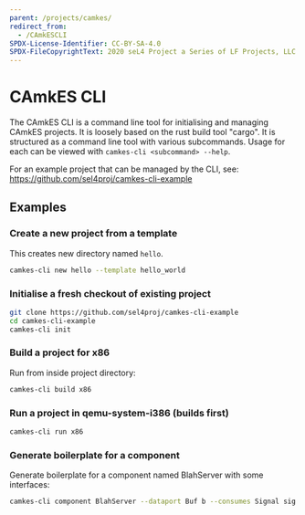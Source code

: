 ```yaml
---
parent: /projects/camkes/
redirect_from:
  - /CAmkESCLI
SPDX-License-Identifier: CC-BY-SA-4.0
SPDX-FileCopyrightText: 2020 seL4 Project a Series of LF Projects, LLC.
---
```


# CAmkES CLI

The CAmkES CLI is a command line tool for initialising and managing CAmkES
projects. It is loosely based on the rust build tool "cargo". It is structured
as a command line tool with various subcommands. Usage for each can be viewed
with `camkes-cli <subcommand> --help`.

For an example project that can be managed by the CLI, see:
<https://github.com/sel4proj/camkes-cli-example>

## Examples

### Create a new project from a template


This creates new directory named `hello`.

```sh
camkes-cli new hello --template hello_world
```

### Initialise a fresh checkout of existing project

```sh
git clone https://github.com/sel4proj/camkes-cli-example
cd camkes-cli-example
camkes-cli init
```

### Build a project for x86

Run from inside project directory:

```sh
camkes-cli build x86
```

### Run a project in qemu-system-i386 (builds first)

```sh
camkes-cli run x86
```

### Generate boilerplate for a component

Generate boilerplate for a component named BlahServer with some interfaces:

```sh
camkes-cli component BlahServer --dataport Buf b --consumes Signal sig
```
